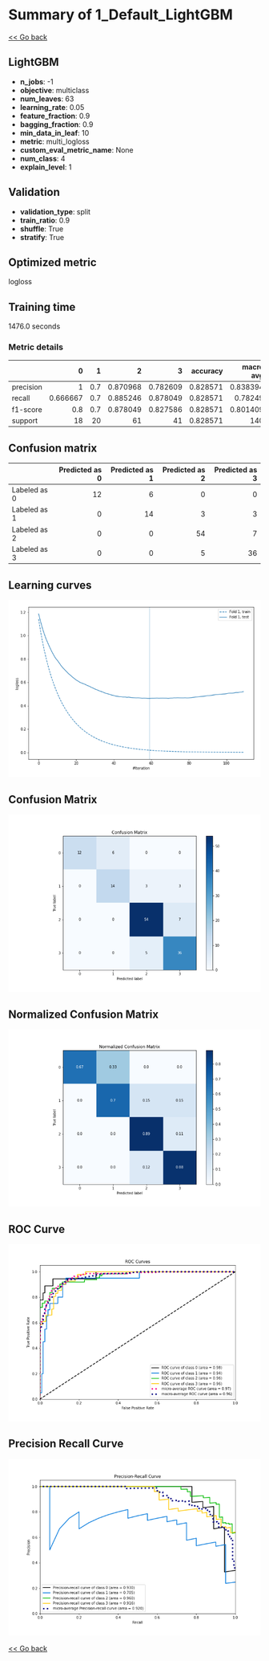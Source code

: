 # Summary of 1_Default_LightGBM

[<< Go back](../README.md)


## LightGBM
- **n_jobs**: -1
- **objective**: multiclass
- **num_leaves**: 63
- **learning_rate**: 0.05
- **feature_fraction**: 0.9
- **bagging_fraction**: 0.9
- **min_data_in_leaf**: 10
- **metric**: multi_logloss
- **custom_eval_metric_name**: None
- **num_class**: 4
- **explain_level**: 1

## Validation
 - **validation_type**: split
 - **train_ratio**: 0.9
 - **shuffle**: True
 - **stratify**: True

## Optimized metric
logloss

## Training time

1476.0 seconds

### Metric details
|           |         0 |    1 |         2 |         3 |   accuracy |   macro avg |   weighted avg |   logloss |
|:----------|----------:|-----:|----------:|----------:|-----------:|------------:|---------------:|----------:|
| precision |  1        |  0.7 |  0.870968 |  0.782609 |   0.828571 |    0.838394 |       0.837257 |  0.462574 |
| recall    |  0.666667 |  0.7 |  0.885246 |  0.878049 |   0.828571 |    0.78249  |       0.828571 |  0.462574 |
| f1-score  |  0.8      |  0.7 |  0.878049 |  0.827586 |   0.828571 |    0.801409 |       0.8278   |  0.462574 |
| support   | 18        | 20   | 61        | 41        |   0.828571 |  140        |     140        |  0.462574 |


## Confusion matrix
|              |   Predicted as 0 |   Predicted as 1 |   Predicted as 2 |   Predicted as 3 |
|:-------------|-----------------:|-----------------:|-----------------:|-----------------:|
| Labeled as 0 |               12 |                6 |                0 |                0 |
| Labeled as 1 |                0 |               14 |                3 |                3 |
| Labeled as 2 |                0 |                0 |               54 |                7 |
| Labeled as 3 |                0 |                0 |                5 |               36 |

## Learning curves
![Learning curves](learning_curves.png)
## Confusion Matrix

![Confusion Matrix](confusion_matrix.png)


## Normalized Confusion Matrix

![Normalized Confusion Matrix](confusion_matrix_normalized.png)


## ROC Curve

![ROC Curve](roc_curve.png)


## Precision Recall Curve

![Precision Recall Curve](precision_recall_curve.png)



[<< Go back](../README.md)
